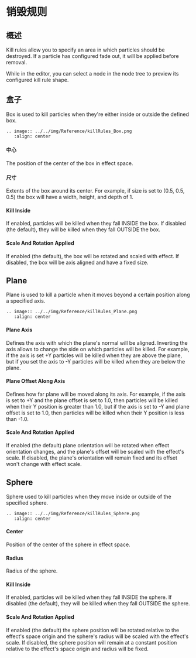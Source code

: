 # 销毁规则

## 概述

Kill rules allow you to specify an area in which particles should be destroyed.
If a particle has configured fade out, it will be applied before removal.

While in the editor, you can select a node in the node tree to preview its configured kill rule shape.

## 盒子

Box is used to kill particles when they're either inside or outside the defined box.

```eval_rst
.. image:: ../../img/Reference/killRules_Box.png
   :align: center
```


#### 中心

The position of the center of the box in effect space.

#### 尺寸

Extents of the box around its center.
For example, if size is set to (0.5, 0.5, 0.5) the box will have a width, height, and depth of 1.

#### Kill Inside

If enabled, particles will be killed when they fall INSIDE the box.
If disabled (the default), they will be killed when they fall OUTSIDE the box.

#### Scale And Rotation Applied

If enabled (the default), the box will be rotated and scaled with effect.
If disabled, the box will be axis aligned and have a fixed size.

## Plane

Plane is used to kill a particle when it moves beyond a certain position along a specified axis.

```eval_rst
.. image:: ../../img/Reference/killRules_Plane.png
   :align: center
```

#### Plane Axis

Defines the axis with which the plane's normal will be aligned.
Inverting the axis allows to change the side on which particles will be killed.
For example, if the axis is set +Y particles will be killed when they are above the plane, but if you set the axis to -Y particles will be killed when they are below the plane.

#### Plane Offset Along Axis

Defines how far plane will be moved along its axis.
For example, if the axis is set to +Y and the plane offset is set to 1.0, then particles will be killed when their Y position is greater than 1.0, but if the axis is set to -Y and plane offset is set to 1.0, then particles will be killed when their Y position is less than -1.0.

#### Scale And Rotation Applied

If enabled (the default) plane orientation will be rotated when effect orientation changes, and the plane's offset will be scaled with the effect's scale.
If disabled, the plane's orientation will remain fixed and its offset won't change with effect scale.

## Sphere

Sphere used to kill particles when they move inside or outside of the specified sphere.

```eval_rst
.. image:: ../../img/Reference/killRules_Sphere.png
   :align: center
```

#### Center

Position of the center of the sphere in effect space.

#### Radius

Radius of the sphere.

#### Kill Inside

If enabled, particles will be killed when they fall INSIDE the sphere.
If disabled (the default), they will be killed when they fall OUTSIDE the sphere.

#### Scale And Rotation Applied

If enabled (the default) the sphere position will be rotated relative to the effect's space origin and the sphere's radius will be scaled with the effect's scale.
If disabled, the sphere position will remain at a constant position relative to the effect's space origin and radius will be fixed.
